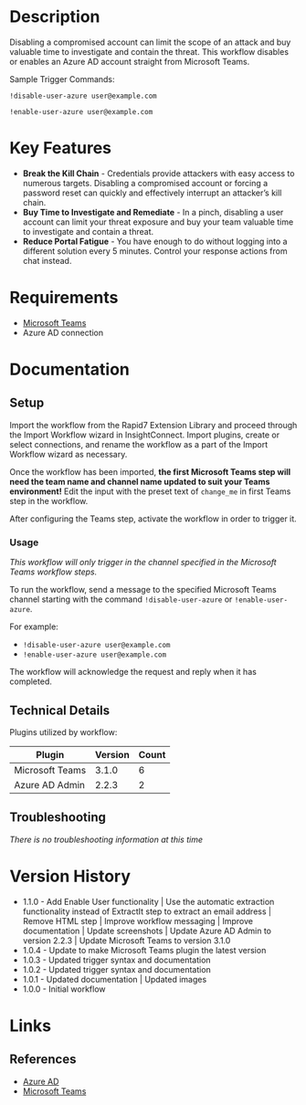 # Description

Disabling a compromised account can limit the scope of an attack and buy valuable time to investigate and contain the threat. This workflow disables or enables an Azure AD account straight from Microsoft Teams.

Sample Trigger Commands:

`!disable-user-azure user@example.com`

`!enable-user-azure user@example.com`

# Key Features

* **Break the Kill Chain** - Credentials provide attackers with easy access to numerous targets. Disabling a compromised account or forcing a password reset can quickly and effectively interrupt an attacker’s kill chain.
* **Buy Time to Investigate and Remediate** - In a pinch, disabling a user account can limit your threat exposure and buy your team valuable time to investigate and contain a threat. 
* **Reduce Portal Fatigue** - You have enough to do without logging into a different solution every 5 minutes. Control your response actions from chat instead.

# Requirements

* [Microsoft Teams](https://insightconnect.help.rapid7.com/docs/microsoft-teams)
* Azure AD connection

# Documentation

## Setup

Import the workflow from the Rapid7 Extension Library and proceed through the Import Workflow wizard in InsightConnect. Import plugins, create or select connections, and rename the workflow as a part of the Import Workflow wizard as necessary.

Once the workflow has been imported, **the first Microsoft Teams step will need the team name and channel name updated to suit your Teams environment!** Edit the input with the preset text of `change_me` in first Teams step in the workflow.

After configuring the Teams step, activate the workflow in order to trigger it.

### Usage

*This workflow will only trigger in the channel specified in the Microsoft Teams workflow steps.*

To run the workflow, send a message to the specified Microsoft Teams channel starting with the command `!disable-user-azure` or `!enable-user-azure`. 

For example:
* `!disable-user-azure user@example.com`
* `!enable-user-azure user@example.com`

The workflow will acknowledge the request and reply when it has completed.

## Technical Details

Plugins utilized by workflow:

|Plugin|Version|Count|
|----|----|--------|
|Microsoft Teams|3.1.0|6|
|Azure AD Admin|2.2.3|2|

## Troubleshooting

_There is no troubleshooting information at this time_

# Version History

* 1.1.0 - Add Enable User functionality | Use the automatic extraction functionality instead of ExtractIt step to extract an email address | Remove HTML step | Improve workflow messaging | Improve documentation | Update screenshots | Update Azure AD Admin to version 2.2.3 | Update Microsoft Teams to version 3.1.0
* 1.0.4 - Update to make Microsoft Teams plugin the latest version
* 1.0.3 - Updated trigger syntax and documentation
* 1.0.2 - Updated trigger syntax and documentation
* 1.0.1 - Updated documentation | Updated images
* 1.0.0 - Initial workflow

# Links

## References

* [Azure AD](https://azure.microsoft.com/en-us/services/active-directory/)
* [Microsoft Teams](https://products.office.com/en-us/microsoft-teams/group-chat-software)
